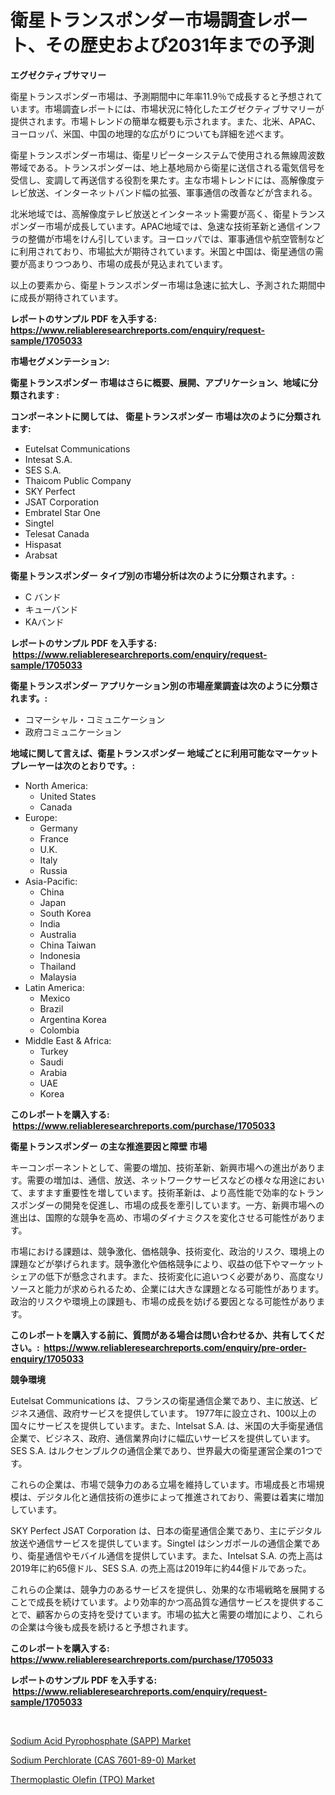 <p><h1>衛星トランスポンダー市場調査レポート、その歴史および2031年までの予測</h1></p><p><strong>エグゼクティブサマリー</strong></p>
<p><p>衛星トランスポンダー市場は、予測期間中に年率11.9％で成長すると予想されています。市場調査レポートには、市場状況に特化したエグゼクティブサマリーが提供されます。市場トレンドの簡単な概要も示されます。また、北米、APAC、ヨーロッパ、米国、中国の地理的な広がりについても詳細を述べます。</p><p>衛星トランスポンダー市場は、衛星リピーターシステムで使用される無線周波数帯域である。トランスポンダーは、地上基地局から衛星に送信される電気信号を受信し、変調して再送信する役割を果たす。主な市場トレンドには、高解像度テレビ放送、インターネットバンド幅の拡張、軍事通信の改善などが含まれる。</p><p>北米地域では、高解像度テレビ放送とインターネット需要が高く、衛星トランスポンダー市場が成長しています。APAC地域では、急速な技術革新と通信インフラの整備が市場をけん引しています。ヨーロッパでは、軍事通信や航空管制などに利用されており、市場拡大が期待されています。米国と中国は、衛星通信の需要が高まりつつあり、市場の成長が見込まれています。</p><p>以上の要素から、衛星トランスポンダー市場は急速に拡大し、予測された期間中に成長が期待されています。</p></p>
<p><strong>レポートのサンプル PDF を入手する: <a href="https://www.reliableresearchreports.com/enquiry/request-sample/1705033">https://www.reliableresearchreports.com/enquiry/request-sample/1705033</a></strong></p>
<p><strong>市場セグメンテーション:</strong></p>
<p><strong> 衛星トランスポンダー 市場はさらに概要、展開、アプリケーション、地域に分類されます :</strong></p>
<p><strong>コンポーネントに関しては、 衛星トランスポンダー 市場は次のように分類されます: &nbsp;</strong></p>
<p><ul><li>Eutelsat Communications</li><li>Intesat S.A.</li><li>SES S.A.</li><li>Thaicom Public Company</li><li>SKY Perfect</li><li>JSAT Corporation</li><li>Embratel Star One</li><li>Singtel</li><li>Telesat Canada</li><li>Hispasat</li><li>Arabsat</li></ul></p>
<p><strong> 衛星トランスポンダー タイプ別の市場分析は次のように分類されます。:</strong></p>
<p><ul><li>C バンド</li><li>キューバンド</li><li>KAバンド</li></ul></p>
<p><strong>レポートのサンプル PDF を入手する: &nbsp;<a href="https://www.reliableresearchreports.com/enquiry/request-sample/1705033">https://www.reliableresearchreports.com/enquiry/request-sample/1705033</a></strong></p>
<p><strong> 衛星トランスポンダー アプリケーション別の市場産業調査は次のように分類されます。:</strong></p>
<p><ul><li>コマーシャル・コミュニケーション</li><li>政府コミュニケーション</li></ul></p>
<p><strong>地域に関して言えば、衛星トランスポンダー 地域ごとに利用可能なマーケットプレーヤーは次のとおりです。:</strong></p>
<p><ul>
    <li>
        North America:
        <ul>
            <li>United States</li>
            <li>Canada</li>
        </ul>
    </li>
    <li>
        Europe:
        <ul>
            <li>Germany</li>
            <li>France</li>
            <li>U.K.</li>
            <li>Italy</li>
            <li>Russia</li>
        </ul>
    </li>
    <li>
        Asia-Pacific:
        <ul>
            <li>China</li>
            <li>Japan</li>
            <li>South Korea</li>
            <li>India</li>
            <li>Australia</li>
            <li>China Taiwan</li>
            <li>Indonesia</li>
            <li>Thailand</li>
            <li>Malaysia</li>
        </ul>
    </li>
    <li>
        Latin America:
        <ul>
            <li>Mexico</li>
            <li>Brazil</li>
            <li>Argentina Korea</li>
            <li>Colombia</li>
        </ul>
    </li>
    <li>
        Middle East & Africa:
        <ul>
            <li>Turkey</li>
            <li>Saudi</li>
            <li>Arabia</li>
            <li>UAE</li>
            <li>Korea</li>
        </ul>
    </li>
    </ul></p>
<p><strong>このレポートを購入する: &nbsp;<a href="https://www.reliableresearchreports.com/purchase/1705033">https://www.reliableresearchreports.com/purchase/1705033</a></strong></p>
<p><strong>衛星トランスポンダー の主な推進要因と障壁 市場</strong></p>
<p><p>キーコンポーネントとして、需要の増加、技術革新、新興市場への進出があります。需要の増加は、通信、放送、ネットワークサービスなどの様々な用途において、ますます重要性を増しています。技術革新は、より高性能で効率的なトランスポンダーの開発を促進し、市場の成長を牽引しています。一方、新興市場への進出は、国際的な競争を高め、市場のダイナミクスを変化させる可能性があります。</p><p>市場における課題は、競争激化、価格競争、技術変化、政治的リスク、環境上の課題などが挙げられます。競争激化や価格競争により、収益の低下やマーケットシェアの低下が懸念されます。また、技術変化に追いつく必要があり、高度なリソースと能力が求められるため、企業には大きな課題となる可能性があります。政治的リスクや環境上の課題も、市場の成長を妨げる要因となる可能性があります。</p></p>
<p><strong>このレポートを購入する前に、質問がある場合は問い合わせるか、共有してください。:&nbsp; <a href="https://www.reliableresearchreports.com/enquiry/pre-order-enquiry/1705033">https://www.reliableresearchreports.com/enquiry/pre-order-enquiry/1705033</a></strong></p>
<p><strong>競争環境</strong></p>
<p><p>Eutelsat Communications は、フランスの衛星通信企業であり、主に放送、ビジネス通信、政府サービスを提供しています。 1977年に設立され、100以上の国々にサービスを提供しています。また、Intelsat S.A. は、米国の大手衛星通信企業で、ビジネス、政府、通信業界向けに幅広いサービスを提供しています。SES S.A. はルクセンブルクの通信企業であり、世界最大の衛星運営企業の1つです。</p><p>これらの企業は、市場で競争力のある立場を維持しています。市場成長と市場規模は、デジタル化と通信技術の進歩によって推進されており、需要は着実に増加しています。 </p><p>SKY Perfect JSAT Corporation は、日本の衛星通信企業であり、主にデジタル放送や通信サービスを提供しています。Singtel はシンガポールの通信企業であり、衛星通信やモバイル通信を提供しています。また、Intelsat S.A. の売上高は2019年に約65億ドル、SES S.A. の売上高は2019年に約44億ドルであった。 </p><p>これらの企業は、競争力のあるサービスを提供し、効果的な市場戦略を展開することで成長を続けています。より効率的かつ高品質な通信サービスを提供することで、顧客からの支持を受けています。市場の拡大と需要の増加により、これらの企業は今後も成長を続けると予想されます。</p></p>
<p><strong>このレポートを購入する: &nbsp; <a href="https://www.reliableresearchreports.com/purchase/1705033">https://www.reliableresearchreports.com/purchase/1705033</a></strong></p>
<p><strong>レポートのサンプル PDF を入手する: &nbsp;<a href="https://www.reliableresearchreports.com/enquiry/request-sample/1705033">https://www.reliableresearchreports.com/enquiry/request-sample/1705033</a></strong><strong></strong></p>
<p>&nbsp;</p>
<p><p><a href="https://github.com/juancolorado15/Market-Research-Report-List-1/blob/main/sodium-acid-pyrophosphate-sapp-market.md">Sodium Acid Pyrophosphate (SAPP) Market</a></p><p><a href="https://github.com/dx0328/Market-Research-Report-List-1/blob/main/sodium-perchlorate-cas-7601-89-0-market.md">Sodium Perchlorate (CAS 7601-89-0) Market</a></p><p><a href="https://github.com/Glendatilghmankmgz0rbhwpy/Market-Research-Report-List-1/blob/main/thermoplastic-olefin-tpo-market.md">Thermoplastic Olefin (TPO) Market</a></p></p>